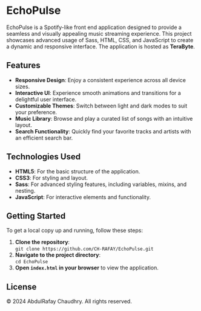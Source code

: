 <h1>EchoPulse</h1>
<p>EchoPulse is a Spotify-like front end application designed to provide a seamless and visually appealing music streaming experience. This project showcases advanced usage of Sass, HTML, CSS, and JavaScript to create a dynamic and responsive interface. The application is hosted as <strong>TeraByte</strong>.</p>

<h2>Features</h2>
<ul>
  <li><strong>Responsive Design</strong>: Enjoy a consistent experience across all device sizes.</li>
  <li><strong>Interactive UI</strong>: Experience smooth animations and transitions for a delightful user interface.</li>
  <li><strong>Customizable Themes</strong>: Switch between light and dark modes to suit your preference.</li>
  <li><strong>Music Library</strong>: Browse and play a curated list of songs with an intuitive layout.</li>
  <li><strong>Search Functionality</strong>: Quickly find your favorite tracks and artists with an efficient search bar.</li>
</ul>

<h2>Technologies Used</h2>
<ul>
  <li><strong>HTML5</strong>: For the basic structure of the application.</li>
  <li><strong>CSS3</strong>: For styling and layout.</li>
  <li><strong>Sass</strong>: For advanced styling features, including variables, mixins, and nesting.</li>
  <li><strong>JavaScript</strong>: For interactive elements and functionality.</li>
</ul>

<h2>Getting Started</h2>
<p>To get a local copy up and running, follow these steps:</p>
<ol>
  <li><strong>Clone the repository</strong>:<br>
  <code>git clone https://github.com/CH-RAFAY/EchoPulse.git</code></li>
  <li><strong>Navigate to the project directory</strong>:<br>
  <code>cd EchoPulse</code></li>
  <li><strong>Open <code>index.html</code> in your browser</strong> to view the application.</li>
</ol>

<h2>License</h2>
<p>© 2024 AbdulRafay Chaudhry. All rights reserved.</p>
